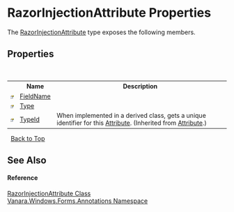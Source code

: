 # RazorInjectionAttribute Properties
 

The <a href="85096ffc-1741-c312-d70d-e7d410218d6a">RazorInjectionAttribute</a> type exposes the following members.


## Properties
&nbsp;<table><tr><th></th><th>Name</th><th>Description</th></tr><tr><td>![Public property](media/pubproperty.gif "Public property")</td><td><a href="820c7220-3d87-d92b-532a-c61d243038bf">FieldName</a></td><td /></tr><tr><td>![Public property](media/pubproperty.gif "Public property")</td><td><a href="3af7f769-f63c-c303-e968-71795fa7035e">Type</a></td><td /></tr><tr><td>![Public property](media/pubproperty.gif "Public property")</td><td><a href="http://msdn2.microsoft.com/en-us/library/sa1bf03e" target="_blank">TypeId</a></td><td>
When implemented in a derived class, gets a unique identifier for this <a href="http://msdn2.microsoft.com/en-us/library/e8kc3626" target="_blank">Attribute</a>.
 (Inherited from <a href="http://msdn2.microsoft.com/en-us/library/e8kc3626" target="_blank">Attribute</a>.)</td></tr></table>&nbsp;
<a href="#razorinjectionattribute-properties">Back to Top</a>

## See Also


#### Reference
<a href="85096ffc-1741-c312-d70d-e7d410218d6a">RazorInjectionAttribute Class</a><br /><a href="600255aa-5477-7018-00f3-14fce5adebc9">Vanara.Windows.Forms.Annotations Namespace</a><br />